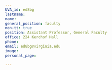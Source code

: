 ```yaml
---
UVA_id: ed8bg
lastname: 
name: 
general_position: faculty
non-tt: true
position: Assistant Professor, General Faculty
office: 224 Kerchof Hall
phone: 
email: ed8bg@virginia.edu
image: 
personal_page:

---
```

